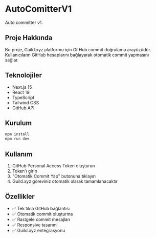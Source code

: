 # AutoComitterV1

Auto committer v1.

## Proje Hakkında

Bu proje, Guild.xyz platformu için GitHub commit doğrulama arayüzüdür. Kullanıcıların GitHub hesaplarını bağlayarak otomatik commit yapmasını sağlar.

## Teknolojiler

- Next.js 15
- React 19
- TypeScript
- Tailwind CSS
- GitHub API

## Kurulum

```bash
npm install
npm run dev
```

## Kullanım

1. GitHub Personal Access Token oluşturun
2. Token'ı girin
3. "Otomatik Commit Yap" butonuna tıklayın
4. Guild.xyz göreviniz otomatik olarak tamamlanacaktır

## Özellikler

- ✅ Tek tıkla GitHub bağlantısı
- ✅ Otomatik commit oluşturma
- ✅ Rastgele commit mesajları
- ✅ Responsive tasarım
- ✅ Guild.xyz entegrasyonu
